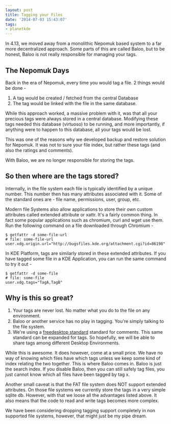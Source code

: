 ```yaml
---
layout: post
title: Tagging your Files
date: '2014-07-03 15:43:07'
tags:
- planetkde
---
```


In 4.13, we moved away from a monolithic Nepomuk based system to a far more decentralized approach. Some parts of this are called Baloo, but to be honest, Baloo is not really responsible for managing your tags.

## The Nepomuk Days

Back in the era of Nepomuk, every time you would tag a file. 2 things would be done -

1. A tag would be created / fetched from the central Database
2. The tag would be linked with the file in the same database.

While this approach worked, a massive problem with it, was that all your precious tags were always stored in a central database. Modifying these tags needed this database (virtuoso) to be running, and more importantly, if anything were to happen to this database, all your tags would be lost.

This was one of the reasons why we developed backup and restore solution for Nepomuk. It was not to sure your file index, but rather these tags (and also the ratings and comments).

With Baloo, we are no longer responsible for storing the tags.

## So then where are the tags stored?
Internally, in the file system each file is typically identified by a unique number. This number then has many attributes associated with it. Some of the standard ones are - file name, permissions, user, group, etc.

Modern file Systems also allow applications to store their own custom attributes called extended attribute or xattr. It's a fairly common thing. In fact some popular applications such as chromium, curl and wget use them. Run the following command on a file downloaded through Chromium -

```
$ getfattr -d some-file-url
# file: some-file-url
user.xdg.origin.url="http://bugsfiles.kde.org/attachment.cgi?id=86198"
```

In KDE Platform, tags are similarly stored in these extended attributes. If you have tagged some file in a KDE Application, you can run the same command to try it out -

```
$ getfattr -d some-file
# file: some-file
user.xdg.tags="TagA,TagB"
```

## Why is this so great?

1. Your tags are never lost. No matter what you do to the file on any environment.
2. Baloo or another service has no play in tagging. You're simply talking to the file system.
3. We're using a [freedesktop standard](http://www.freedesktop.org/wiki/CommonExtendedAttributes) standard for comments. This same standard can be expanded for tags. So hopefully, we will be able to share tags among different Desktop Environments.

While this is awesome. It does however, come at a small price. We have no way of knowing which files have which tags unless we keep some kind of index relating the two together. This is where Baloo comes in. Baloo is just the search index. If you disable Baloo, then you can still safely tag files, you just cannot know which all files have been tagged by tag x.

Another small caveat is that the FAT file system does NOT support extended attributes. On those file systems we currently store the tags in a very simple sqlite db. However, with that we loose all the advantages listed above. It also means that the code to read and write tags becomes more complex.

We have been considering dropping tagging support completely in non supported file systems, however, that might just be my pipe dream.